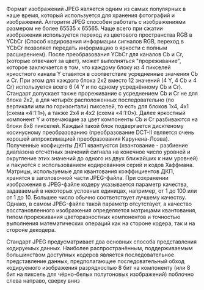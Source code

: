 Формат изображений JPEG является одним из самых популярных в наше время, который используется для хранения фотографий и изображений. Алгоритм JPEG способен работать с изображениями размером не более 65535 x 65565. 
Чаще всего при сжатии изображения используется переход из цветового пространства RGB в YCbCr (Способ кодирования информации сигналов RGB, переход в YCbCr позволяет передать информацию о яркости с полным расширением). После преобразования YCbCr для каналов Cb и Cr, (которые отвечают за цвет), может выполняться "прореживание", которое заключается в том, что каждому блоку из 4 пикселей яркостного канала Y ставятся в соответствие усредненные значения Cb и Cr. При этом для каждого блока 2х2 вместо 12 значений (4 Y, 4 Cb и 4 Cr) используется всего 6 (4 Y и по одному усреднённому Cb и Cr).
Стандарт допускает также прореживание с усреднением Cb и Cr не для блока 2х2, а для четырёх расположенных последовательно (по вертикали или по горизонтали) пикселей, то есть для блоков 1х4, 4х1 (схема «4:1:1»), а также 2х4 и 4х2 (схема «4:1:0»).
Далее яркостный компонент Y и отвечающие за цвет компоненты Cb и Cr разбиваются на блоки 8х8 пикселей. Каждый такой блок подвергается дисктеному косинусному преобразованию (преобразование DCT-II является очень хорошей аппроксимацией преобразования Карунена-Лоэва). Полученные коофиценты ДКП квантуются (квантование - разбиение диапазона отсчётных значений сигнала на конечное число уровней и округление этих значений до одного из двух ближайших к ним уровней) и пакуются с использованием кодированния серий и кодов Хаффмана.
Матрицы, используемые для квантования коэффициентов ДКП, хранятся в заголовочной части JPEG-файла. При сохранении изображения в JPEG-файле кодеру указывается параметр качества, задаваемый в некоторых условных единицах, например, от 1 до 100 или от 1 до 10. Большее число обычно соответствует лучшему качеству. Однако, в самом JPEG-файле такой параметр отсутствует, а качество восстановленного изображения определяется матрицами квантования, типом прореживания цветоразностных компонентов и точностью выполнения математических операций как на стороне кодера, так и на стороне декодера.

Стандарт JPEG предусматривает два основных способа представления кодируемых данных. Наиболее распространённым, поддерживаемым большинством доступных кодеров является последовательное представление данных, предполагающее последовательный обход кодируемого изображения разрядностью 8 бит на компоненту (или 8 бит на пиксель для чёрно-белых полутоновых изображений) поблочно слева направо, сверху вниз

